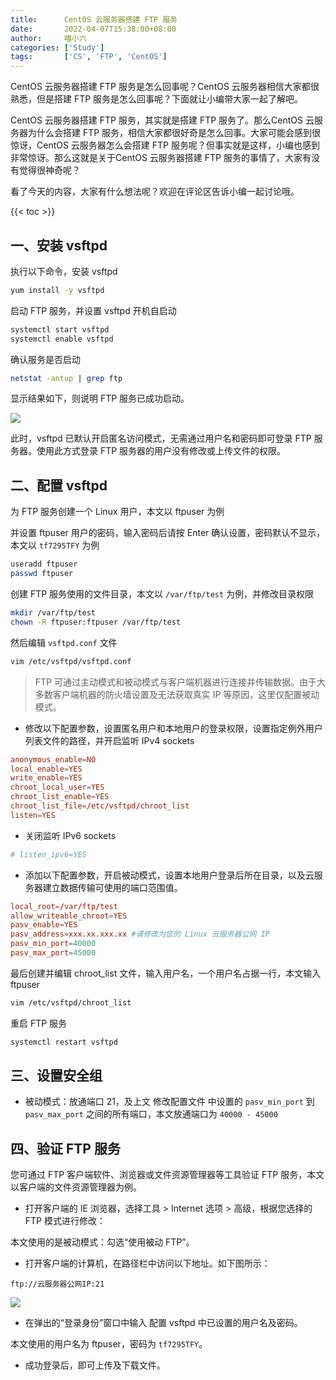```yaml
---
title:      CentOS 云服务器搭建 FTP 服务
date:       2022-04-07T15:38:00+08:00
author:     喵小六
categories: ['Study']
tags:       ['CS', 'FTP', 'CentOS']
---
```


CentOS 云服务器搭建 FTP 服务是怎么回事呢？CentOS 云服务器相信大家都很熟悉，但是搭建 FTP 服务是怎么回事呢？下面就让小编带大家一起了解吧。 

CentOS 云服务器搭建 FTP 服务，其实就是搭建 FTP 服务了。那么CentOS 云服务器为什么会搭建 FTP 服务，相信大家都很好奇是怎么回事。大家可能会感到很惊讶，CentOS 云服务器怎么会搭建 FTP 服务呢？但事实就是这样，小编也感到非常惊讶。那么这就是关于CentOS 云服务器搭建 FTP 服务的事情了，大家有没有觉得很神奇呢？

看了今天的内容，大家有什么想法呢？欢迎在评论区告诉小编一起讨论哦。

<!--more-->

{{< toc >}}

## 一、安装 vsftpd

执行以下命令，安装 vsftpd

```bash
yum install -y vsftpd
```

启动 FTP 服务，并设置 vsftpd 开机自启动

```bash
systemctl start vsftpd
systemctl enable vsftpd
```

确认服务是否启动

```bash
netstat -antup | grep ftp
```

显示结果如下，则说明 FTP 服务已成功启动。

![](https://main.qcloudimg.com/raw/2a7abf80253a8469c9340878d89b452a.png)

此时，vsftpd 已默认开启匿名访问模式，无需通过用户名和密码即可登录 FTP 服务器。使用此方式登录 FTP 服务器的用户没有修改或上传文件的权限。

## 二、配置 vsftpd

为 FTP 服务创建一个 Linux 用户，本文以 ftpuser 为例

并设置 ftpuser 用户的密码，输入密码后请按 Enter 确认设置，密码默认不显示，本文以 `tf7295TFY` 为例

```bash
useradd ftpuser
passwd ftpuser
```

创建 FTP 服务使用的文件目录，本文以 `/var/ftp/test` 为例，并修改目录权限

```bash
mkdir /var/ftp/test
chown -R ftpuser:ftpuser /var/ftp/test
```

然后编辑 `vsftpd.conf` 文件

```bash
vim /etc/vsftpd/vsftpd.conf
```

> FTP 可通过主动模式和被动模式与客户端机器进行连接并传输数据。由于大多数客户端机器的防火墙设置及无法获取真实 IP 等原因，这里仅配置被动模式。

- 修改以下配置参数，设置匿名用户和本地用户的登录权限，设置指定例外用户列表文件的路径，并开启监听 IPv4 sockets

```conf
anonymous_enable=NO
local_enable=YES
write_enable=YES
chroot_local_user=YES
chroot_list_enable=YES
chroot_list_file=/etc/vsftpd/chroot_list
listen=YES
```

- 关闭监听 IPv6 sockets

```conf
# listen_ipv6=YES
```

- 添加以下配置参数，开启被动模式，设置本地用户登录后所在目录，以及云服务器建立数据传输可使用的端口范围值。

```conf
local_root=/var/ftp/test
allow_writeable_chroot=YES
pasv_enable=YES
pasv_address=xxx.xx.xxx.xx #请修改为您的 Linux 云服务器公网 IP
pasv_min_port=40000
pasv_max_port=45000
```

最后创建并编辑 chroot_list 文件，输入用户名，一个用户名占据一行，本文输入 ftpuser

```bash
vim /etc/vsftpd/chroot_list
```

重启 FTP 服务

```bash
systemctl restart vsftpd
```

## 三、设置安全组

- 被动模式：放通端口 21，及上文 修改配置文件 中设置的 `pasv_min_port` 到 `pasv_max_port` 之间的所有端口，本文放通端口为 `40000 - 45000`

## 四、验证 FTP 服务

您可通过 FTP 客户端软件、浏览器或文件资源管理器等工具验证 FTP 服务，本文以客户端的文件资源管理器为例。

- 打开客户端的 IE 浏览器，选择工具 > Internet 选项 > 高级，根据您选择的 FTP 模式进行修改：

本文使用的是被动模式：勾选“使用被动 FTP”。

- 打开客户端的计算机，在路径栏中访问以下地址。如下图所示：

```
ftp://云服务器公网IP:21
```

![](https://main.qcloudimg.com/raw/01154cd3f3af8c0578e588c29a574216.png)

- 在弹出的“登录身份”窗口中输入 配置 vsftpd 中已设置的用户名及密码。

本文使用的用户名为 ftpuser，密码为 `tf7295TFY`。

- 成功登录后，即可上传及下载文件。
